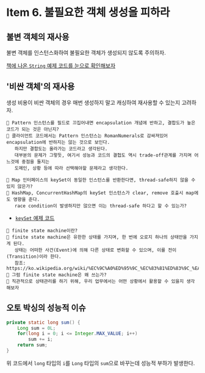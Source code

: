 # Item 6. 불필요한 객체 생성을 피하라
## 불변 객체의 재사용
불변 객체를 인스턴스화하여 불필요한 객체가 생성되지 않도록 주의하자.

[책에 나온 `String` 예제 코드를 눈으로 확인해보자](code/src/main/java/item06/ImmutableClass.java)

## '비싼 객체'의 재사용
생성 비용이 비싼 객체의 경우 매번 생성하지 말고 캐싱하여 재사용할 수 있는지 고려하자.
```
🤔 Pattern 인스턴스를 필드로 끄집어내면 encapsulation 개념에 반하고, 결합도가 높은 코드가 되는 것은 아닌지? 
🤗 클라이언트 코드에서는 Pattern 인스턴스는 RomanNumerals로 감싸져있어 encapsulation에 반하지는 않는 것으로 보인다.
   하지만 결합도는 올라가는 코드라고 생각된다.
   대부분의 문제가 그렇듯, 여기서 성능과 코드의 결헙도 역시 trade-off관계를 가지며 어느것에 중점을 둘지는
   도메인, 상황 등에 따라 선택해야할 문제라고 생각한다. 
```
```
🤔 Map 인터페이스의 keySet이 동일한 인스턴스를 반환한다면, thread-safe하지 않을 수 있지 않은가? 
🤗 HashMap, ConcurrentHashMap의 keySet 인스턴스가 clear, remove 호출시 map에도 영향을 준다.
   race condition이 발생하지만 않으면 이는 thread-safe 하다고 할 수 있는가?
```
- [`keySet` 예제 코드](code/src/main/java/item06/KeySetTest.java)
```
🤔 finite state machine이란? 
🤗 finite state machine은 유한한 상태를 가지며, 한 번에 오로지 하나의 상태만을 가지게 된다.
   상태는 어떠한 사건(Event)에 의해 다른 상태로 변화할 수 있으며, 이를 전이(Transition)이라 한다.
   참조: https://ko.wikipedia.org/wiki/%EC%9C%A0%ED%95%9C_%EC%83%81%ED%83%9C_%EA%B8%B0%EA%B3%84
🤔 그럼 finite state machine은 왜 쓰는가? 
🤗 직관적으로 상태관리를 하기 위해, 우리 업무에서는 어떤 상황에서 활용할 수 있을지 생각해보자
```

## 오토 박싱의 성능적 이슈
```java
private static long sum() {
    Long sum = 0L;
    for(long i = 0; i <= Integer.MAX_VALUE; i++)
        sum += i;
    return sum;
}
```
위 코드에서 `long` 타입의 `i`를 `Long` 타입의 `sum`으로 바꾸는데 성능적 부하가 발생한다.
